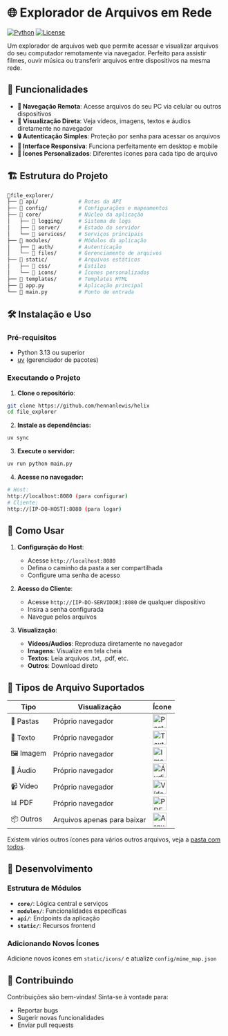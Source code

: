 # 🌐 Explorador de Arquivos em Rede

[![Python](https://img.shields.io/badge/Python-3.8+-blue.svg)](https://python.org)
[![License](https://img.shields.io/badge/License-MIT-green.svg)](LICENSE)

Um explorador de arquivos web que permite acessar e visualizar arquivos do seu computador remotamente via navegador. Perfeito para assistir filmes, ouvir música ou transferir arquivos entre dispositivos na mesma rede.

## 🚀 Funcionalidades

- **📁 Navegação Remota**: Acesse arquivos do seu PC via celular ou outros dispositivos
- **🎥 Visualização Direta**: Veja vídeos, imagens, textos e áudios diretamente no navegador
- **🔒 Autenticação Simples**: Proteção por senha para acessar os arquivos
- **📱 Interface Responsiva**: Funciona perfeitamente em desktop e mobile
- **🎨 Ícones Personalizados**: Diferentes ícones para cada tipo de arquivo

## 🏗️ Estrutura do Projeto

```bash
📁file_explorer/
├── 📁 api/             # Rotas da API
├── 📁 config/          # Configurações e mapeamentos
├── 📁 core/            # Núcleo da aplicação
│   ├── 📁 logging/     # Sistema de logs
│   ├── 📁 server/      # Estado do servidor
│   └── 📁 services/    # Serviços principais
├── 📁 modules/         # Módulos da aplicação
│   ├── 📁 auth/        # Autenticação
│   └── 📁 files/       # Gerenciamento de arquivos
├── 📁 static/          # Arquivos estáticos
│   ├── 📁 css/         # Estilos
│   └── 📁 icons/       # Ícones personalizados
├── 📁 templates/       # Templates HTML
├── 📄 app.py           # Aplicação principal
└── 📄 main.py          # Ponto de entrada
```

## 🛠️ Instalação e Uso

### Pré-requisitos
- Python 3.13 ou superior
- [uv](https://docs.astral.sh/uv/getting-started/installation/) (gerenciador de pacotes)

### Executando o Projeto

1. **Clone o repositório**:
```bash
git clone https://github.com/hennanlewis/helix
cd file_explorer
```

2. **Instale as dependências:**
```bash
uv sync
```

3. **Execute o servidor:**
```bash
uv run python main.py
```

4. **Acesse no navegador:**
```bash
# Host: 
http://localhost:8080 (para configurar)
# Cliente:
http://[IP-DO-HOST]:8080 (para logar)
```

## 📸 Como Usar

1. **Configuração do Host**:
    - Acesse `http://localhost:8080`
    - Defina o caminho da pasta a ser compartilhada
    - Configure uma senha de acesso
2. **Acesso do Cliente**:
    - Acesse `http://[IP-DO-SERVIDOR]:8080` de qualquer dispositivo
    - Insira a senha configurada
    - Navegue pelos arquivos

3. **Visualização**:
    - **Vídeos/Audios**: Reproduza diretamente no navegador
    - **Imagens**: Visualize em tela cheia
    - **Textos**: Leia arquivos .txt, .pdf, etc.
    - **Outros**: Download direto


## 🎯 Tipos de Arquivo Suportados
| Tipo                    | Visualização   | Ícone                                                                       |
| ----------------------- | -------------- | --------------------------------------------------------------------------- |
| 📁 Pastas               | Próprio navegador | <img src="static/icons/folder.png" width="32" height="32" alt="Pastas">   |
| 📄 Texto                | Próprio navegador | <img src="static/icons/text-file.png" width="32" height="32" alt="Texto">   |
| 🖼️ Imagem              | Próprio navegador | <img src="static/icons/image-file.png" width="32" height="32" alt="Imagem"> |
| 🎵 Áudio                | Próprio navegador | <img src="static/icons/audio-file.png" width="32" height="32" alt="Áudio">  |
| 📹 Vídeo                | Próprio navegador | <img src="static/icons/video-file.png" width="32" height="32" alt="Vídeo">  |
| 📊 PDF                  | Próprio navegador | <img src="static/icons/svg/pdf-file.svg" width="32" height="32" alt="PDF">  |
| 📦 Outros | Arquivos apenas para baixar       | <img src="static/icons/file.png" width="32" height="32" alt="Arquivos mais gerais">      |

Existem vários outros ícones para vários outros arquivos, veja a [pasta com todos](static/icons/).


## 🔧 Desenvolvimento

### Estrutura de Módulos
- **`core/`**: Lógica central e serviços
- **`modules/`**: Funcionalidades específicas
- **`api/`**: Endpoints da aplicação
- **`static/`**: Recursos frontend

### Adicionando Novos Ícones

Adicione novos ícones em `static/icons/` e atualize `config/mime_map.json`

## 🤝 Contribuindo
Contribuições são bem-vindas! Sinta-se à vontade para:
- Reportar bugs
- Sugerir novas funcionalidades
- Enviar pull requests
